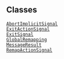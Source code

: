 ## Classes

<a href="../object/AbortImplicitSignal.html#AbortImplicitSignal"
target="main"><code>AbortImplicitSignal</code></a>  
<a href="../object/ExitActionSignal.html#ExitActionSignal"
target="main"><code>ExitActionSignal</code></a>  
<a href="../object/ExitSignal.html#ExitSignal"
target="main"><code>ExitSignal</code></a>  
<a href="../object/GlobalRemapping.html#GlobalRemapping"
target="main"><code>GlobalRemapping</code></a>  
<a href="../object/MessageResult.html#MessageResult"
target="main"><code>MessageResult</code></a>  
<a href="../object/RemapActionSignal.html#RemapActionSignal"
target="main"><code>RemapActionSignal</code></a>  

